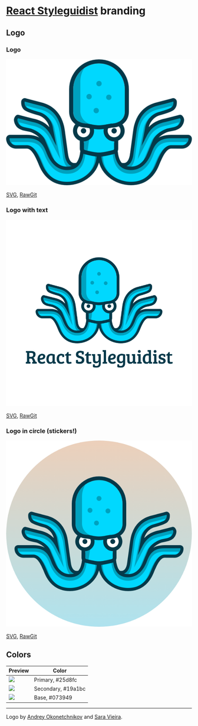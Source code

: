 # [React Styleguidist](https://github.com/styleguidist/react-styleguidist) branding

## Logo

### Logo

![Logo](rs-logo.png)

[SVG](rs-logo.svg), [RawGit](https://cdn.rawgit.com/styleguidist/brand/master/rs-logo.svg)

### Logo with text

![Logo](rs-logo-with-type.png)

[SVG](rs-logo-with-type.svg), [RawGit](https://cdn.rawgit.com/styleguidist/brand/master/rs-logo-with-type.svg)

### Logo in circle (stickers!)

![Logo with circle](rs-logo-with-background.png)

[SVG](rs-logo-with-background.svg), [RawGit](https://cdn.rawgit.com/styleguidist/brand/master/rs-logo-with-background.svg)

## Colors

| Preview | Color |
| ------- | ----- |
| ![](http://www.thecolorapi.com/id?format=svg&named=false&&hex=25d8fc) | Primary, #25d8fc |
| ![](http://www.thecolorapi.com/id?format=svg&named=false&hex=19a1bc) | Secondary, #19a1bc |
| ![](http://www.thecolorapi.com/id?format=svg&named=false&hex=073949) | Base, #073949 |

---

Logo by [Andrey Okonetchnikov](https://github.com/okonet) and [Sara Vieira](https://github.com/SaraVieira).
